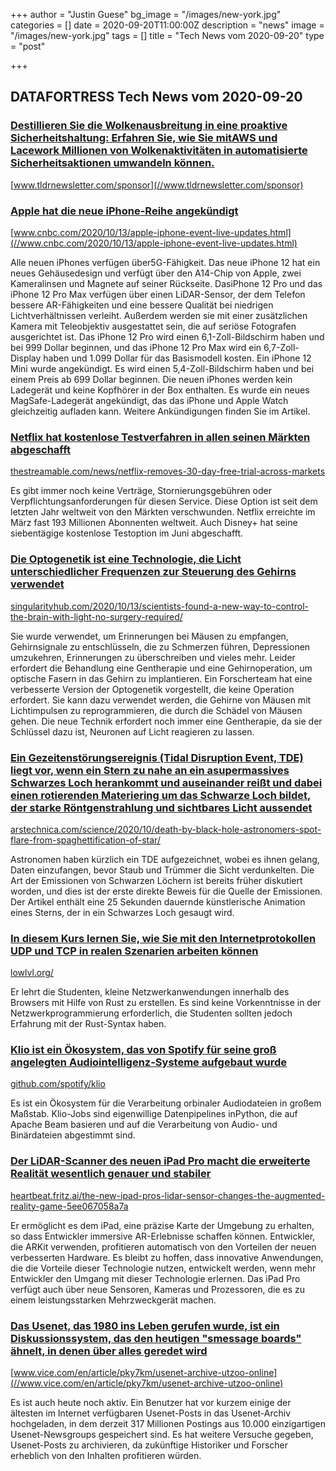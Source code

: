 +++
author = "Justin Guese"
bg_image = "/images/new-york.jpg"
categories = []
date = 2020-09-20T11:00:00Z
description = "news"
image = "/images/new-york.jpg"
tags = []
title = "Tech News vom 2020-09-20"
type = "post"

+++

        
## DATAFORTRESS Tech News vom 2020-09-20



### [Destillieren Sie die Wolkenausbreitung in eine proaktive Sicherheitshaltung: Erfahren Sie, wie Sie mitAWS und Lacework Millionen von Wolkenaktivitäten in automatisierte Sicherheitsaktionen umwandeln können.](//www.tldrnewsletter.com/sponsor)


[www.tldrnewsletter.com/sponsor](//www.tldrnewsletter.com/sponsor)





### [Apple hat die neue iPhone-Reihe angekündigt](//www.cnbc.com/2020/10/13/apple-iphone-event-live-updates.html)


[www.cnbc.com/2020/10/13/apple-iphone-event-live-updates.html](//www.cnbc.com/2020/10/13/apple-iphone-event-live-updates.html)


Alle neuen iPhones verfügen über5G-Fähigkeit. Das neue iPhone 12 hat ein neues Gehäusedesign und verfügt über den A14-Chip von Apple, zwei Kameralinsen und Magnete auf seiner Rückseite. DasiPhone 12 Pro und das iPhone 12 Pro Max verfügen über einen LiDAR-Sensor, der dem Telefon bessere AR-Fähigkeiten und eine bessere Qualität bei niedrigen Lichtverhältnissen verleiht. Außerdem werden sie mit einer zusätzlichen Kamera mit Teleobjektiv ausgestattet sein, die auf seriöse Fotografen ausgerichtet ist. Das iPhone 12 Pro wird einen 6,1-Zoll-Bildschirm haben und bei 999 Dollar beginnen, und das iPhone 12 Pro Max wird ein 6,7-Zoll-Display haben und 1.099 Dollar für das Basismodell kosten. Ein iPhone 12 Mini wurde angekündigt. Es wird einen 5,4-Zoll-Bildschirm haben und bei einem Preis ab 699 Dollar beginnen. Die neuen iPhones werden kein Ladegerät und keine Kopfhörer in der Box enthalten. Es wurde ein neues MagSafe-Ladegerät angekündigt, das das iPhone und Apple Watch gleichzeitig aufladen kann. Weitere Ankündigungen finden Sie im Artikel.


### [Netflix hat kostenlose Testverfahren in allen seinen Märkten abgeschafft](//thestreamable.com/news/netflix-removes-30-day-free-trial-across-markets)


[thestreamable.com/news/netflix-removes-30-day-free-trial-across-markets](//thestreamable.com/news/netflix-removes-30-day-free-trial-across-markets)


Es gibt immer noch keine Verträge, Stornierungsgebühren oder Verpflichtungsanforderungen für diesen Service. Diese Option ist seit dem letzten Jahr weltweit von den Märkten verschwunden. Netflix erreichte im März fast 193 Millionen Abonnenten weltweit. Auch Disney+ hat seine siebentägige kostenlose Testoption im Juni abgeschafft.


### [Die Optogenetik ist eine Technologie, die Licht unterschiedlicher Frequenzen zur Steuerung des Gehirns verwendet](//singularityhub.com/2020/10/13/scientists-found-a-new-way-to-control-the-brain-with-light-no-surgery-required/)


[singularityhub.com/2020/10/13/scientists-found-a-new-way-to-control-the-brain-with-light-no-surgery-required/](//singularityhub.com/2020/10/13/scientists-found-a-new-way-to-control-the-brain-with-light-no-surgery-required/)


Sie wurde verwendet, um Erinnerungen bei Mäusen zu empfangen, Gehirnsignale zu entschlüsseln, die zu Schmerzen führen, Depressionen umzukehren, Erinnerungen zu überschreiben und vieles mehr. Leider erfordert die Behandlung eine Gentherapie und eine Gehirnoperation, um optische Fasern in das Gehirn zu implantieren. Ein Forscherteam hat eine verbesserte Version der Optogenetik vorgestellt, die keine Operation erfordert. Sie kann dazu verwendet werden, die Gehirne von Mäusen mit Lichtimpulsen zu reprogrammieren, die durch die Schädel von Mäusen gehen. Die neue Technik erfordert noch immer eine Gentherapie, da sie der Schlüssel dazu ist, Neuronen auf Licht reagieren zu lassen.


### [Ein Gezeitenstörungsereignis (Tidal Disruption Event, TDE) liegt vor, wenn ein Stern zu nahe an ein asupermassives Schwarzes Loch herankommt und auseinander reißt und dabei einen rotierenden Materiering um das Schwarze Loch bildet, der starke Röntgenstrahlung und sichtbares Licht aussendet](//arstechnica.com/science/2020/10/death-by-black-hole-astronomers-spot-flare-from-spaghettification-of-star/)


[arstechnica.com/science/2020/10/death-by-black-hole-astronomers-spot-flare-from-spaghettification-of-star/](//arstechnica.com/science/2020/10/death-by-black-hole-astronomers-spot-flare-from-spaghettification-of-star/)


Astronomen haben kürzlich ein TDE aufgezeichnet, wobei es ihnen gelang, Daten einzufangen, bevor Staub und Trümmer die Sicht verdunkelten. Die Art der Emissionen von Schwarzen Löchern ist bereits früher diskutiert worden, und dies ist der erste direkte Beweis für die Quelle der Emissionen. Der Artikel enthält eine 25 Sekunden dauernde künstlerische Animation eines Sterns, der in ein Schwarzes Loch gesaugt wird.


### [In diesem Kurs lernen Sie, wie Sie mit den Internetprotokollen UDP und TCP in realen Szenarien arbeiten können](//lowlvl.org/)


[lowlvl.org/](//lowlvl.org/)


Er lehrt die Studenten, kleine Netzwerkanwendungen innerhalb des Browsers mit Hilfe von Rust zu erstellen. Es sind keine Vorkenntnisse in der Netzwerkprogrammierung erforderlich, die Studenten sollten jedoch Erfahrung mit der Rust-Syntax haben.


### [Klio ist ein Ökosystem, das von Spotify für seine groß angelegten Audiointelligenz-Systeme aufgebaut wurde](//github.com/spotify/klio)


[github.com/spotify/klio](//github.com/spotify/klio)


Es ist ein Ökosystem für die Verarbeitung orbinaler Audiodateien in großem Maßstab. Klio-Jobs sind eigenwillige Datenpipelines inPython, die auf Apache Beam basieren und auf die Verarbeitung von Audio- und Binärdateien abgestimmt sind.


### [Der LiDAR-Scanner des neuen iPad Pro macht die erweiterte Realität wesentlich genauer und stabiler](//heartbeat.fritz.ai/the-new-ipad-pros-lidar-sensor-changes-the-augmented-reality-game-5ee067058a7a)


[heartbeat.fritz.ai/the-new-ipad-pros-lidar-sensor-changes-the-augmented-reality-game-5ee067058a7a](//heartbeat.fritz.ai/the-new-ipad-pros-lidar-sensor-changes-the-augmented-reality-game-5ee067058a7a)


Er ermöglicht es dem iPad, eine präzise Karte der Umgebung zu erhalten, so dass Entwickler immersive AR-Erlebnisse schaffen können. Entwickler, die ARKit verwenden, profitieren automatisch von den Vorteilen der neuen verbesserten Hardware. Es bleibt zu hoffen, dass innovative Anwendungen, die die Vorteile dieser Technologie nutzen, entwickelt werden, wenn mehr Entwickler den Umgang mit dieser Technologie erlernen. Das iPad Pro verfügt auch über neue Sensoren, Kameras und Prozessoren, die es zu einem leistungsstarken Mehrzweckgerät machen.


### [Das Usenet, das 1980 ins Leben gerufen wurde, ist ein Diskussionssystem, das den heutigen "smessage boards" ähnelt, in denen über alles geredet wird](//www.vice.com/en/article/pky7km/usenet-archive-utzoo-online)


[www.vice.com/en/article/pky7km/usenet-archive-utzoo-online](//www.vice.com/en/article/pky7km/usenet-archive-utzoo-online)


Es ist auch heute noch aktiv. Ein Benutzer hat vor kurzem einige der ältesten im Internet verfügbaren Usenet-Posts in das Usenet-Archiv hochgeladen, in dem derzeit 317 Millionen Postings aus 10.000 einzigartigen Usenet-Newsgroups gespeichert sind. Es hat weitere Versuche gegeben, Usenet-Posts zu archivieren, da zukünftige Historiker und Forscher erheblich von den Inhalten profitieren würden.